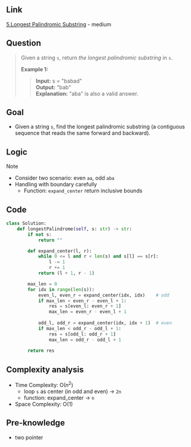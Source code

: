 ## Link
[5.Longest Palindromic Substring](https://leetcode.com/problems/longest-palindromic-substring/description/) - medium
## Question
> Given a string `s`, return _the longest_ _palindromic_ _substring_ in `s`.
> 
> **Example 1:**
>> **Input:** s = "babad" <br>
>> **Output:** "bab" <br>
>> **Explanation:** "aba" is also a valid answer. <br>
## Goal
- Given a string `s`, find the longest palindromic substring (a contiguous sequence that reads the same forward and backward).
## Logic
> [!note]
> - Consider two scenario: even `aa`, odd `aba`
> - Handling with boundary carefully
> 	- Function: `expand_center`  return inclusive bounds
## Code
```python
class Solution:
    def longestPalindrome(self, s: str) -> str:
        if not s:
            return ""

        def expand_center(l, r):
            while 0 <= l and r < len(s) and s[l] == s[r]:
                l -= 1
                r += 1
            return (l + 1, r - 1)

        max_len = 0
        for idx in range(len(s)):
            even_l, even_r = expand_center(idx, idx)    # odd
            if max_len < even_r - even_l + 1:
                res = s[even_l: even_r + 1]
                max_len = even_r - even_l + 1
            
            odd_l, odd_r = expand_center(idx, idx + 1)  # even
            if max_len < odd_r - odd_l + 1:
                res = s[odd_l: odd_r + 1]
                max_len = odd_r - odd_l + 1
        
        return res
```

## Complexity analysis
- Time Complexity: O($n^2$)
	- loop `s` as center (in odd and even) → `2n`
	- function: expand_center → `n`
- Space Complexity: O(1)
## Pre-knowledge
- two pointer

